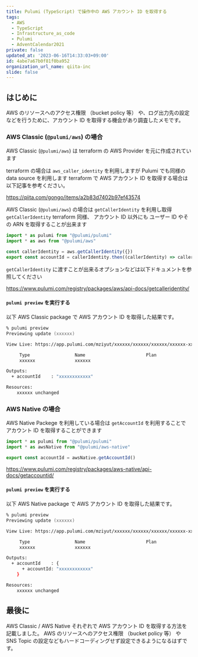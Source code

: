 ```yaml
---
title: Pulumi (TypeScript) で操作中の AWS アカウント ID を取得する
tags:
  - AWS
  - TypeScript
  - Infrastructure_as_code
  - Pulumi
  - AdventCalendar2021
private: false
updated_at: '2023-06-16T14:33:03+09:00'
id: 4abe7a67b0f81f0ba952
organization_url_name: qiita-inc
slide: false
---
```


## はじめに

AWS のリソースへのアクセス権限 （bucket policy 等） や、ログ出力先の設定などを行うために、アカウント ID を取得する機会があり調査したメモです。

### AWS Classic (`@pulumi/aws`) の場合

AWS Classic (`@pulumi/aws`) は terraform の AWS Provider を元に作成されています

terraform の場合は `aws_caller_identity` を利用しますが Pulumi でも同様の data source を利用します
terraform で AWS アカウント ID を取得する場合は以下記事を参考ください。

https://qiita.com/gongo/items/a2b83d7402b97ef43574

AWS Classic (`@pulumi/aws`) の場合は `getCallerIdentity` を利用し取得
`getCallerIdentity` terraform 同様、 アカウント ID 以外にも ユーザー ID やその ARN を取得することが出来ます

```ts:index.ts
import * as pulumi from "@pulumi/pulumi"
import * as aws from "@pulumi/aws"

const callerIdentity = aws.getCallerIdentity({})
export const accountId = callerIdentity.then((callerIdentity) => callerIdentity.accountId)
```

`getCallerIdentity` に渡すことが出来るオプションなどは以下ドキュメントを参照してください

https://www.pulumi.com/registry/packages/aws/api-docs/getcalleridentity/

#### `pulumi preview` を実行する

以下 AWS Classic package で AWS アカウント ID を取得した結果です。

```zsh
% pulumi preview
Previewing update (xxxxxx)

View Live: https://app.pulumi.com/mziyut/xxxxxx/xxxxxx/xxxxxx/xxxxxx-xxxxxx-xxxxxx-xxxxxx-xxxxxx

     Type                 Name                       Plan
     xxxxxx               xxxxxx

Outputs:
  + accountId    : "xxxxxxxxxxxx"

Resources:
    xxxxxx unchanged
```

### AWS Native の場合

AWS Native Packege を利用している場合は
`getAccountId` を利用することで アカウント ID を取得することができます

```ts:index.ts
import * as pulumi from "@pulumi/pulumi"
import * as awsNative from "@pulumi/aws-native"

export const accountId = awsNative.getAccountId()
```

https://www.pulumi.com/registry/packages/aws-native/api-docs/getaccountid/

#### `pulumi preview` を実行する

以下 AWS Native package で AWS アカウント ID を取得した結果です。

```zsh
% pulumi preview
Previewing update (xxxxxx)

View Live: https://app.pulumi.com/mziyut/xxxxxx/xxxxxx/xxxxxx/xxxxxx-xxxxxx-xxxxxx-xxxxxx-xxxxxx

     Type                 Name                       Plan
     xxxxxx               xxxxxx

Outputs:
  + accountId    : {
      + accountId: "xxxxxxxxxxxx"
    }

Resources:
    xxxxxx unchanged
```

## 最後に

AWS Classic / AWS Native それぞれで AWS アカウント ID を取得する方法を記載しました。
AWS のリソースへのアクセス権限 （bucket policy 等） や SNS Topic の設定などもハードコーディングせず設定できるようになるはずです。
